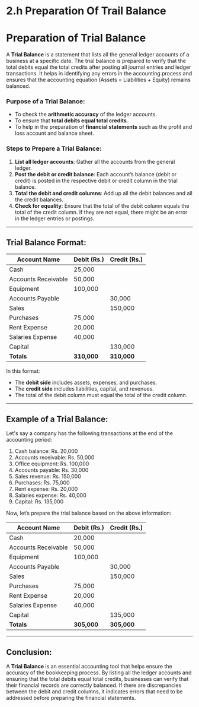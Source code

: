 # 2.h Preparation Of Trail Balance

# Preparation of Trial Balance

A **Trial Balance** is a statement that lists all the general ledger accounts of a business at a specific date. The trial balance is prepared to verify that the total debits equal the total credits after posting all journal entries and ledger transactions. It helps in identifying any errors in the accounting process and ensures that the accounting equation (Assets = Liabilities + Equity) remains balanced.

### Purpose of a Trial Balance:
- To check the **arithmetic accuracy** of the ledger accounts.
- To ensure that **total debits equal total credits**.
- To help in the preparation of **financial statements** such as the profit and loss account and balance sheet.

### Steps to Prepare a Trial Balance:
1. **List all ledger accounts**: Gather all the accounts from the general ledger.
2. **Post the debit or credit balance**: Each account’s balance (debit or credit) is posted in the respective debit or credit column in the trial balance.
3. **Total the debit and credit columns**: Add up all the debit balances and all the credit balances.
4. **Check for equality**: Ensure that the total of the debit column equals the total of the credit column. If they are not equal, there might be an error in the ledger entries or postings.

---

## Trial Balance Format:

| Account Name              | Debit (Rs.) | Credit (Rs.) |
|---------------------------|-------------|--------------|
| Cash                      | 25,000      |              |
| Accounts Receivable        | 50,000      |              |
| Equipment                  | 100,000     |              |
| Accounts Payable           |             | 30,000       |
| Sales                      |             | 150,000      |
| Purchases                  | 75,000      |              |
| Rent Expense               | 20,000      |              |
| Salaries Expense           | 40,000      |              |
| Capital                    |             | 130,000      |
| **Totals**                 | **310,000** | **310,000**  |

In this format:
- The **debit side** includes assets, expenses, and purchases.
- The **credit side** includes liabilities, capital, and revenues.
- The total of the debit column must equal the total of the credit column.

---

## Example of a Trial Balance:

Let's say a company has the following transactions at the end of the accounting period:

1. Cash balance: Rs. 20,000
2. Accounts receivable: Rs. 50,000
3. Office equipment: Rs. 100,000
4. Accounts payable: Rs. 30,000
5. Sales revenue: Rs. 150,000
6. Purchases: Rs. 75,000
7. Rent expense: Rs. 20,000
8. Salaries expense: Rs. 40,000
9. Capital: Rs. 135,000

Now, let’s prepare the trial balance based on the above information:

| Account Name              | Debit (Rs.) | Credit (Rs.) |
|---------------------------|-------------|--------------|
| Cash                      | 20,000      |              |
| Accounts Receivable        | 50,000      |              |
| Equipment                  | 100,000     |              |
| Accounts Payable           |             | 30,000       |
| Sales                      |             | 150,000      |
| Purchases                  | 75,000      |              |
| Rent Expense               | 20,000      |              |
| Salaries Expense           | 40,000      |              |
| Capital                    |             | 135,000      |
| **Totals**                 | **305,000** | **305,000**  |

---

## Conclusion:

A **Trial Balance** is an essential accounting tool that helps ensure the accuracy of the bookkeeping process. By listing all the ledger accounts and ensuring that the total debits equal total credits, businesses can verify that their financial records are correctly balanced. If there are discrepancies between the debit and credit columns, it indicates errors that need to be addressed before preparing the financial statements.
